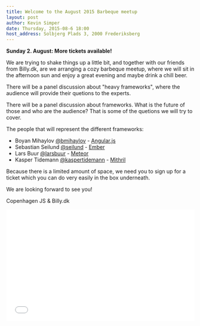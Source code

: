 ```yaml
---
title: Welcome to the August 2015 Barbeque meetup
layout: post
author: Kevin Simper
date: Thursday, 2015-08-6 18:00
host_address: Solbjerg Plads 3, 2000 Frederiksberg
---
```


**Sunday 2. August: More tickets available!**

We are trying to shake things up a little bit, and together with our friends
from Billy.dk, are we arranging a cozy barbeque meetup, where we will sit in
the afternoon sun and enjoy a great evening and maybe drink a chill beer.

There will be a panel discussion about "heavy frameworks", where the audience
will provide their quetions to the experts.

There will be a panel discussion about frameworks. What is the future of those
and who are the audience? That is some of the quetions we will try to cover.

The people that will represent the different frameworks:

- Boyan Mihaylov [@bmihaylov](https://twitter.com/bmihaylov) - [Angular.js](https://angularjs.org/)
- Sebastian Seilund [@seilund](https://twitter.com/seilund) - [Ember](http://emberjs.com/)
- Lars Buur [@larsbuur](https://twitter.com/larsbuur) - [Meteor](https://www.meteor.com/)
- Kasper Tidemann [@kaspertidemann](https://twitter.com/kaspertidemann) - [Mithril](https://lhorie.github.io/mithril/)


Because there is a limited amount of space, we need you to sign up for a ticket
which you can do very easily in the box underneath.

We are looking forward to see you!

Copenhagen JS & Billy.dk

<iframe  src="//eventbrite.com/tickets-external?eid=17787484846&ref=etckt" frameborder="0" height="300" width="100%" seamless="seamless" scrolling="auto" allowtransparency="true"></iframe>
